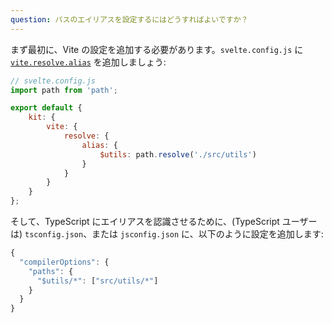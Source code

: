 ```yaml
---
question: パスのエイリアスを設定するにはどうすればよいですか？
---
```


まず最初に、Vite の設定を追加する必要があります。`svelte.config.js` に [`vite.resolve.alias`](https://vitejs.dev/config/#resolve-alias) を追加しましょう:

```js
// svelte.config.js
import path from 'path';

export default {
	kit: {
		vite: {
			resolve: {
				alias: {
					$utils: path.resolve('./src/utils')
				}
			}
		}
	}
};
```

そして、TypeScript にエイリアスを認識させるために、(TypeScript ユーザーは) `tsconfig.json`、または `jsconfig.json` に、以下のように設定を追加します:

```js
{
  "compilerOptions": {
    "paths": {
      "$utils/*": ["src/utils/*"]
    }
  }
}
```

